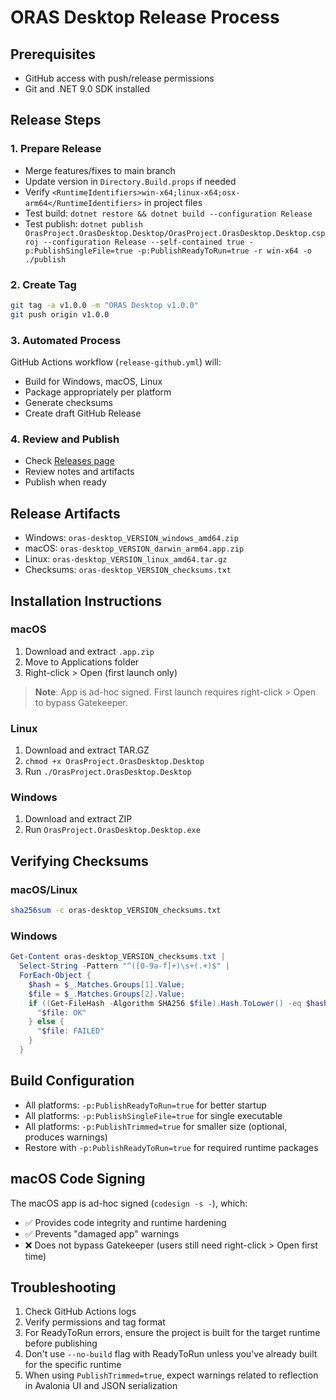 # ORAS Desktop Release Process

## Prerequisites

- GitHub access with push/release permissions
- Git and .NET 9.0 SDK installed

## Release Steps

### 1. Prepare Release

- Merge features/fixes to main branch
- Update version in `Directory.Build.props` if needed
- Verify `<RuntimeIdentifiers>win-x64;linux-x64;osx-arm64</RuntimeIdentifiers>` in project files
- Test build: `dotnet restore && dotnet build --configuration Release`
- Test publish: `dotnet publish OrasProject.OrasDesktop.Desktop/OrasProject.OrasDesktop.Desktop.csproj --configuration Release --self-contained true -p:PublishSingleFile=true -p:PublishReadyToRun=true -r win-x64 -o ./publish`

### 2. Create Tag

```bash
git tag -a v1.0.0 -m "ORAS Desktop v1.0.0"
git push origin v1.0.0
```

### 3. Automated Process

GitHub Actions workflow (`release-github.yml`) will:

- Build for Windows, macOS, Linux
- Package appropriately per platform
- Generate checksums
- Create draft GitHub Release

### 4. Review and Publish

- Check [Releases page](https://github.com/shizhMSFT/oras-desktop/releases)
- Review notes and artifacts
- Publish when ready

## Release Artifacts

- Windows: `oras-desktop_VERSION_windows_amd64.zip`
- macOS: `oras-desktop_VERSION_darwin_arm64.app.zip`
- Linux: `oras-desktop_VERSION_linux_amd64.tar.gz`
- Checksums: `oras-desktop_VERSION_checksums.txt`

## Installation Instructions

### macOS

1. Download and extract `.app.zip`
2. Move to Applications folder
3. Right-click > Open (first launch only)

> **Note**: App is ad-hoc signed. First launch requires right-click > Open to bypass Gatekeeper.

### Linux

1. Download and extract TAR.GZ
2. `chmod +x OrasProject.OrasDesktop.Desktop`
3. Run `./OrasProject.OrasDesktop.Desktop`

### Windows

1. Download and extract ZIP
2. Run `OrasProject.OrasDesktop.Desktop.exe`

## Verifying Checksums

### macOS/Linux

```bash
sha256sum -c oras-desktop_VERSION_checksums.txt
```

### Windows

```powershell
Get-Content oras-desktop_VERSION_checksums.txt | 
  Select-String -Pattern "^([0-9a-f]+)\s+(.+)$" | 
  ForEach-Object { 
    $hash = $_.Matches.Groups[1].Value; 
    $file = $_.Matches.Groups[2].Value; 
    if ((Get-FileHash -Algorithm SHA256 $file).Hash.ToLower() -eq $hash) {
      "$file: OK"
    } else {
      "$file: FAILED"
    }
  }
```

## Build Configuration

- All platforms: `-p:PublishReadyToRun=true` for better startup
- All platforms: `-p:PublishSingleFile=true` for single executable
- All platforms: `-p:PublishTrimmed=true` for smaller size (optional, produces warnings)
- Restore with `-p:PublishReadyToRun=true` for required runtime packages

## macOS Code Signing

The macOS app is ad-hoc signed (`codesign -s -`), which:

- ✅ Provides code integrity and runtime hardening
- ✅ Prevents "damaged app" warnings
- ❌ Does not bypass Gatekeeper (users still need right-click > Open first time)

## Troubleshooting

1. Check GitHub Actions logs
2. Verify permissions and tag format
3. For ReadyToRun errors, ensure the project is built for the target runtime before publishing
4. Don't use `--no-build` flag with ReadyToRun unless you've already built for the specific runtime
5. When using `PublishTrimmed=true`, expect warnings related to reflection in Avalonia UI and JSON serialization
